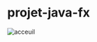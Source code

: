 # projet-java-fx

![acceuil](https://user-images.githubusercontent.com/63014776/109198224-428ce480-779e-11eb-9d7c-353c76f7a684.PNG)
